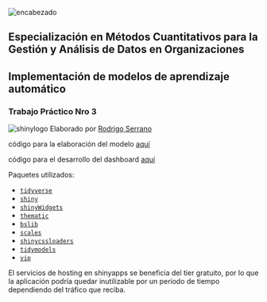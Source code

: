 ![encabezado](encabezado.jpg)
## Especialización en Métodos Cuantitativos para la Gestión y Análisis de Datos en Organizaciones
## Implementación de modelos de aprendizaje automático
### Trabajo Práctico Nro 3

![shinylogo](shiny-logo-transparent.png?display=inline-block) Elaborado por [Rodrigo Serrano](https://www.linkedin.com/in/rodrigo-serrano-26143a84/)

código para la elaboración del modelo [aquí](https://github.com/rodserr/uba-classroom/blob/main/implementacion/tp2.Rmd)

código para el desarrollo del dashboard [aquí](https://github.com/rodserr/uba-classroom/tree/main/implementacion/karvana_dashboard)

Paquetes utilizados:

- [`tidyverse`](https://github.com/tidyverse)
- [`shiny`](https://github.com/rstudio/shiny)
- [`shinyWidgets`](https://github.com/dreamRs/shinyWidgets)
- [`thematic`](https://github.com/rstudio/thematic)
- [`bslib`](https://github.com/rstudio/bslib)
- [`scales`](https://scales.r-lib.org/)
- [`shinycssloaders`](https://github.com/daattali/shinycssloaders)
- [`tidymodels`](https://www.tidymodels.org/)
- [`vip`](https://koalaverse.github.io/vip/articles/vip.html)

El servicios de hosting en shinyapps se beneficia del tier gratuito, por lo que la aplicación podría quedar inutilizable por un período de tiempo dependiendo del tráfico que reciba.
